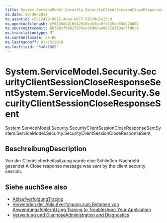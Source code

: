 ```yaml
---
title: System.ServiceModel.Security.SecurityClientSessionCloseResponseSent
ms.date: 03/30/2017
ms.assetid: c2912479-0012-4eba-b677-561f0a5e13cd
ms.openlocfilehash: e70135db210d42916ea53ec0fc535cd85d270d02
ms.sourcegitcommit: 6b308cf6d627d78ee36dbbae8972a310ac7fd6c8
ms.translationtype: MT
ms.contentlocale: de-DE
ms.lasthandoff: 01/23/2019
ms.locfileid: "54641082"
---
```

# <a name="systemservicemodelsecuritysecurityclientsessioncloseresponsesent"></a><span data-ttu-id="e612e-102">System.ServiceModel.Security.SecurityClientSessionCloseResponseSent</span><span class="sxs-lookup"><span data-stu-id="e612e-102">System.ServiceModel.Security.SecurityClientSessionCloseResponseSent</span></span>
<span data-ttu-id="e612e-103">System.ServiceModel.Security.SecurityClientSessionCloseResponseSent</span><span class="sxs-lookup"><span data-stu-id="e612e-103">System.ServiceModel.Security.SecurityClientSessionCloseResponseSent</span></span>  
  
## <a name="description"></a><span data-ttu-id="e612e-104">Beschreibung</span><span class="sxs-lookup"><span data-stu-id="e612e-104">Description</span></span>  
 <span data-ttu-id="e612e-105">Von der Clientsicherheitssitzung wurde eine Schließen-Nachricht gesendet.</span><span class="sxs-lookup"><span data-stu-id="e612e-105">A Close response message was sent by the client security session.</span></span>  
  
## <a name="see-also"></a><span data-ttu-id="e612e-106">Siehe auch</span><span class="sxs-lookup"><span data-stu-id="e612e-106">See also</span></span>
- [<span data-ttu-id="e612e-107">Ablaufverfolgung</span><span class="sxs-lookup"><span data-stu-id="e612e-107">Tracing</span></span>](../../../../../docs/framework/wcf/diagnostics/tracing/index.md)
- [<span data-ttu-id="e612e-108">Verwenden der Ablaufverfolgung zum Beheben von Anwendungsfehlern</span><span class="sxs-lookup"><span data-stu-id="e612e-108">Using Tracing to Troubleshoot Your Application</span></span>](../../../../../docs/framework/wcf/diagnostics/tracing/using-tracing-to-troubleshoot-your-application.md)
- [<span data-ttu-id="e612e-109">Verwaltung und Diagnose</span><span class="sxs-lookup"><span data-stu-id="e612e-109">Administration and Diagnostics</span></span>](../../../../../docs/framework/wcf/diagnostics/index.md)
